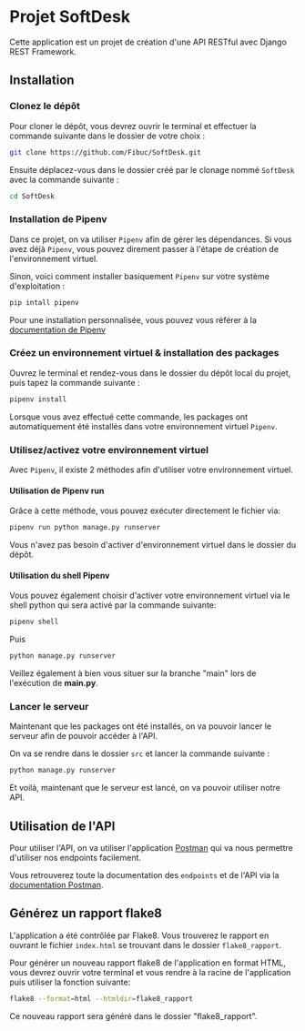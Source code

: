 # Projet SoftDesk

Cette application est un projet de création d'une API RESTful avec Django REST Framework.

## Installation

### Clonez le dépôt

Pour cloner le dépôt, vous devrez ouvrir le terminal et effectuer la commande suivante dans le dossier de votre choix :
```bash
git clone https://github.com/Fibuc/SoftDesk.git
```
Ensuite déplacez-vous dans le dossier créé par le clonage nommé `SoftDesk` avec la commande suivante :

```bash
cd SoftDesk
```
### Installation de Pipenv

Dans ce projet, on va utiliser `Pipenv` afin de gérer les dépendances.
Si vous avez déjà `Pipenv`, vous pouvez direment passer à l'étape de création de l'environnement virtuel.

Sinon, voici comment installer basiquement `Pipenv` sur votre système d'exploitation :

```bash
pip intall pipenv
```

Pour une installation personnalisée, vous pouvez vous référer à la [documentation de Pipenv](https://pipenv.pypa.io/en/latest/installation.html)

### Créez un environnement virtuel & installation des packages

Ouvrez le terminal et rendez-vous dans le dossier du dépôt local du projet, puis tapez la commande suivante :

```bash
pipenv install
```
Lorsque vous avez effectué cette commande, les packages ont automatiquement été installés dans votre environnement virtuel `Pipenv`.

### Utilisez/activez votre environnement virtuel

Avec `Pipenv`, il existe 2 méthodes afin d'utiliser votre environnement virtuel.

#### Utilisation de Pipenv run

Grâce à cette méthode, vous pouvez exécuter directement le fichier via:

```bash
pipenv run python manage.py runserver
```

Vous n'avez pas besoin d'activer d'environnement virtuel dans le dossier du dépôt.

#### Utilisation du shell Pipenv

Vous pouvez également choisir d'activer votre environnement virtuel via le shell python qui sera activé par la commande suivante:

```bash
pipenv shell
```
Puis

```bash
python manage.py runserver
```

Veillez également à bien vous situer sur la branche "main" lors de l'exécution de **main.py**.

### Lancer le serveur

Maintenant que les packages ont été installés, on va pouvoir lancer le serveur afin de pouvoir accéder à l'API.

On va se rendre dans le dossier `src` et lancer la commande suivante :

```bash
python manage.py runserver
```
Et voilà, maintenant que le serveur est lancé, on va pouvoir utiliser notre API.

## Utilisation de l'API

Pour utiliser l'API, on va utiliser l'application [Postman](https://www.postman.com/) qui va nous permettre d'utiliser nos endpoints facilement.

Vous retrouverez toute la documentation des `endpoints` et de l'API via la [documentation Postman](https://documenter.getpostman.com/view/34602535/2sAXjGduhA#auth-info-816b6102-7f95-4815-baf0-a2ae5f4fc558).

## Générez un rapport flake8

L'application a été contrôlée par Flake8. Vous trouverez le rapport en ouvrant le fichier `index.html` se trouvant dans le dossier `flake8_rapport`.

Pour générer un nouveau rapport flake8 de l'application en format HTML, vous devrez ouvrir votre terminal et vous rendre à la racine de l'application puis utiliser la fonction suivante:

```bash
flake8 --format=html --htmldir=flake8_rapport
```

Ce nouveau rapport sera généré dans le dossier "flake8_rapport".
